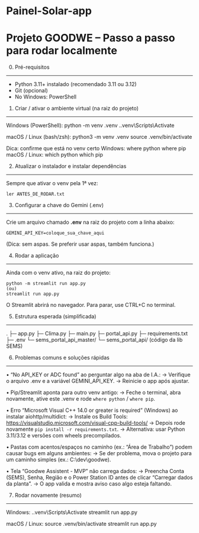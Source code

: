 # Painel-Solar-app

Projeto GOODWE – Passo a passo para rodar localmente
====================================================

0) Pré-requisitos
-----------------
- Python 3.11+ instalado (recomendado 3.11 ou 3.12)
- Git (opcional)
- No Windows: PowerShell

1) Criar / ativar o ambiente virtual (na raiz do projeto)
---------------------------------------------------------
Windows (PowerShell):
    python -m venv .venv
    .\.venv\Scripts\Activate

macOS / Linux (bash/zsh):
    python3 -m venv .venv
    source .venv/bin/activate

Dica: confirme que está no venv certo
Windows:
    where python
    where pip
macOS / Linux:
    which python
    which pip

2) Atualizar o instalador e instalar dependências
-------------------------------------------------
Sempre que ativar o venv pela 1ª vez:

    ler ANTES_DE_RODAR.txt


3) Configurar a chave do Gemini (.env)
--------------------------------------
Crie um arquivo chamado **.env** na raiz do projeto com a linha abaixo:

    GEMINI_API_KEY=coloque_sua_chave_aqui

(Dica: sem aspas. Se preferir usar aspas, também funciona.)

4) Rodar a aplicação
--------------------
Ainda com o venv ativo, na raiz do projeto:

    python -m streamlit run app.py
    (ou) 
    streamlit run app.py

O Streamlit abrirá no navegador. Para parar, use CTRL+C no terminal.

5) Estrutura esperada (simplificada)
------------------------------------
.
├─ app.py
├─ Clima.py
├─ main.py
├─ portal_api.py
├─ requirements.txt
├─ .env
└─ sems_portal_api_master/
   └─ sems_portal_api/ (código da lib SEMS)

6) Problemas comuns e soluções rápidas
--------------------------------------
• “No API_KEY or ADC found” ao perguntar algo na aba de I.A.:
    → Verifique o arquivo .env e a variável GEMINI_API_KEY.
    → Reinicie o app após ajustar.

• Pip/Streamlit aponta para outro venv antigo:
    → Feche o terminal, abra novamente, ative este .venv e rode `where python` / `where pip`.

• Erro “Microsoft Visual C++ 14.0 or greater is required” (Windows) ao instalar aiohttp/multidict:
    → Instale os Build Tools: https://visualstudio.microsoft.com/visual-cpp-build-tools/
    → Depois rode novamente `pip install -r requirements.txt`.
    → Alternativa: usar Python 3.11/3.12 e versões com wheels precompilados.

• Pastas com acentos/espaços no caminho (ex.: “Área de Trabalho”) podem causar bugs em alguns ambientes:
    → Se der problema, mova o projeto para um caminho simples (ex.: C:\dev\goodwe\).

• Tela “Goodwe Assistent - MVP” não carrega dados:
    → Preencha Conta (SEMS), Senha, Região e o Power Station ID antes de clicar “Carregar dados da planta”.
    → O app valida e mostra aviso caso algo esteja faltando.

7) Rodar novamente (resumo)
---------------------------
Windows:
    .\.venv\Scripts\Activate
    streamlit run app.py

macOS / Linux:
    source .venv/bin/activate
    streamlit run app.py
